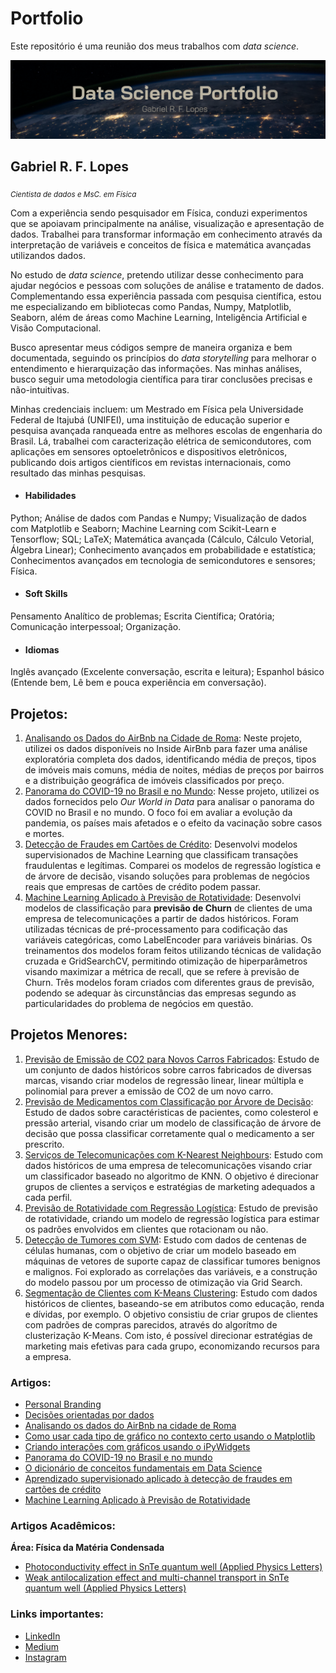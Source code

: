 # Portfolio

Este repositório é uma reunião dos meus trabalhos com _data science_.

<p align="center">
  <img src="capa_port.png" >
</p>

## Gabriel R. F. Lopes
<sub>*Cientista de dados e MsC. em Física*</sub>

Com a experiência sendo pesquisador em Física, conduzi experimentos que se apoiavam principalmente na análise, visualização e apresentação de dados. Trabalhei para transformar informação em conhecimento através da interpretação de variáveis e conceitos de física e matemática avançadas utilizandos dados.

No estudo de _data science_, pretendo utilizar desse conhecimento para ajudar negócios e pessoas com soluções de análise e tratamento de dados. Complementando essa experiência passada com pesquisa científica, estou me especializando em bibliotecas como Pandas, Numpy, Matplotlib, Seaborn, além de áreas como Machine Learning, Inteligência Artificial e Visão Computacional.

Busco apresentar meus códigos sempre de maneira organiza e bem documentada, seguindo os princípios do _data storytelling_ para melhorar o entendimento e hierarquização das informações. Nas minhas análises, busco seguir uma metodologia científica para tirar conclusões precisas e não-intuitivas.

Minhas credenciais incluem: um Mestrado em Física pela Universidade Federal de Itajubá (UNIFEI), uma instituição de educação superior e pesquisa avançada ranqueada entre as melhores escolas de engenharia do Brasil. Lá, trabalhei com caracterização elétrica de semicondutores, com aplicações em sensores optoeletrônicos e dispositivos eletrônicos, publicando dois artigos científicos em revistas internacionais, como resultado das minhas pesquisas.

* #### Habilidades 

Python; Análise de dados com Pandas e Numpy; Visualização de dados com Matplotlib e Seaborn; Machine Learning com Scikit-Learn e Tensorflow; SQL; LaTeX; Matemática avançada (Cálculo, Cálculo Vetorial, Álgebra Linear); Conhecimento avançados em probabilidade e estatística; Conhecimentos avançados em tecnologia de semicondutores e sensores; Física.

* #### Soft Skills 

Pensamento Analítico de problemas; Escrita Científica; Oratória; Comunicação interpessoal; Organização.

* #### Idiomas

Inglês avançado (Excelente conversação, escrita e leitura); Espanhol básico (Entende bem, Lê bem e pouca experiência em conversação).

## Projetos:

1. [Analisando os Dados do AirBnb na Cidade de Roma](https://github.com/gabrielrflopes/Rome_Airbnb_Data_Analysis): Neste projeto, utilizei os dados disponíveis no Inside AirBnb para fazer uma análise exploratória completa dos dados, identificando média de preços, tipos de imóveis mais comuns, média de noites, médias de preços por bairros e a distribuição geográfica de imóveis classificados por preço.
2. [Panorama do COVID-19 no Brasil e no Mundo](https://github.com/gabrielrflopes/covid_project): Nesse projeto, utilizei os dados fornecidos pelo *Our World in Data* para analisar o panorama do COVID no Brasil e no mundo. O foco foi em avaliar a evolução da pandemia, os países mais afetados e o efeito da vacinação sobre casos e mortes.
3. [Detecção de Fraudes em Cartões de Crédito](https://github.com/gabrielrflopes/credit_card_fraud_detection): Desenvolvi modelos supervisionados de Machine Learning que classificam transações fraudulentas e legítimas. Comparei os modelos de regressão logística e de árvore de decisão, visando soluções para problemas de negócios reais que empresas de cartões de crédito podem passar.
4. [Machine Learning Aplicado à Previsão de Rotatividade](https://github.com/gabrielrflopes/Churn_Prediction): Desenvolvi modelos de classificação para **previsão de Churn** de clientes  de uma empresa de telecomunicações a partir de dados históricos. Foram utilizadas técnicas de pré-processamento para codificação das variáveis categóricas, como LabelEncoder para variáveis binárias. Os treinamentos dos modelos foram feitos utilizando técnicas de validação cruzada e GridSearchCV, permitindo otimização de hiperparâmetros visando maximizar a métrica de recall, que se refere à previsão de Churn. Três modelos foram criados com diferentes graus de previsão, podendo se adequar às circunstâncias das empresas segundo as particularidades do problema de negócios em questão.

## Projetos Menores:

1. [Previsão de Emissão de CO2 para Novos Carros Fabricados](https://github.com/gabrielrflopes/Estudos/blob/main/Notebooks/IBM_ML0101EN_CO2_Prediction.ipynb): Estudo de um conjunto de dados históricos sobre carros fabricados de diversas marcas, visando criar modelos de regressão linear, linear múltipla e polinomial para prever a emissão de CO2 de um novo carro.
2. [Previsão de Medicamentos com Classificação por Árvore de Decisão](https://github.com/gabrielrflopes/Estudos/blob/main/Notebooks/IBM_ML0101EN_Decision_Tree_Drug_Classification.ipynb): Estudo de dados sobre caractéristicas de pacientes, como colesterol e pressão arterial, visando criar um modelo de classificação de árvore de decisão que possa classificar corretamente qual o medicamento a ser prescrito.
3. [Serviços de Telecomunicações com K-Nearest Neighbours](https://github.com/gabrielrflopes/Estudos/blob/main/Notebooks/IBM_ML0101EN_KNN_Classification_Telecom_Services.ipynb): Estudo com dados históricos de uma empresa de telecomunicações visando criar um classificador baseado no algoritmo de KNN. O objetivo é direcionar grupos de clientes a serviços e estratégias de marketing adequados a cada perfil.
4. [Previsão de Rotatividade com Regressão Logística](https://github.com/gabrielrflopes/Estudos/blob/main/Notebooks/IBM_ML0101EN_Logistic_Regression_Churn_Prediction.ipynb): Estudo de previsão de rotatividade, criando um modelo de regressão logística para estimar os padrões envolvidos em clientes que rotacionam ou não.
5. [Detecção de Tumores com SVM](https://github.com/gabrielrflopes/Estudos/blob/main/Notebooks/IBM_ML0101EN_Tumour_Detection_with_SVM.ipynb): Estudo com dados de centenas de células humanas, com o objetivo de criar um modelo baseado em máquinas de vetores de suporte capaz de classificar tumores benignos e malignos. Foi explorado as correlações das variáveis, e a construção do modelo passou por um processo de otimização via Grid Search.
6. [Segmentação de Clientes com K-Means Clustering](https://github.com/gabrielrflopes/Estudos/blob/main/Notebooks/IBM_ML0101EN_Segmenta%C3%A7%C3%A3o_de_Clientes_com_K_Means.ipynb): Estudo com dados históricos de clientes, baseando-se em atributos como educação, renda e dívidas, por exemplo. O objetivo consistiu de criar grupos de clientes com padrões de compras parecidos, através do algorítmo de clusterização K-Means. Com isto, é possível direcionar estratégias de marketing mais efetivas para cada grupo, economizando recursos para a empresa.


   
### Artigos:

* [Personal Branding](https://www.linkedin.com/pulse/urg%25C3%25AAncia-de-causar-uma-boa-impress%25C3%25A3o-gabriel-ribeiro-ferreira-lopes/?trackingId=EjBT1icNTLeqkPLBvieGOQ%3D%3D)
* [Decisões orientadas por dados](https://www.linkedin.com/pulse/alguns-fatos-incontest%C3%A1veis-sobre-decis%C3%A3o-orientada-gabriel/)
* [Analisando os dados do AirBnb na cidade de Roma](https://grflopes.medium.com/analisando-os-dados-do-airbnb-na-cidade-de-roma-4ee6af13bbdc) 
* [Como usar cada tipo de gráfico no contexto certo usando o Matplotlib](https://grflopes.medium.com/como-usar-cada-tipo-de-gr%C3%A1fico-no-contexto-certo-usando-o-matplotlib-c640bbcdfe79)
* [Criando interações com gráficos usando o iPyWidgets](https://medium.com/@grflopes/criando-intera%C3%A7%C3%B5es-com-gr%C3%A1ficos-usando-o-ipywidgets-49a83dad43ec)
* [Panorama do COVID-19 no Brasil e no mundo](https://medium.com/@grflopes/panorama-do-covid-19-no-brasil-e-no-mundo-a67cfb94af5f)
* [O dicionário de conceitos fundamentais em Data Science](https://grflopes.medium.com/o-dicionário-de-conceitos-fundamentais-em-data-science-c818b04e3a2b)
* [Aprendizado supervisionado aplicado à detecção de fraudes em cartões de crédito](https://grflopes.medium.com/aprendizado-supervisionado-aplicado-%C3%A0-detec%C3%A7%C3%A3o-de-fraudes-em-cart%C3%B5es-de-cr%C3%A9dito-d74501220ec2)
* [Machine Learning Aplicado à Previsão de Rotatividade](https://medium.com/@grflopes/machine-learning-aplicado-à-previsão-de-rotatividade-de-clientes-1d29c491ed3a)

### Artigos Acadêmicos:

**Área: Física da Matéria Condensada**

* [Photoconductivity effect in SnTe quantum well (Applied Physics Letters)](https://pubs.aip.org/aip/apl/article/119/3/032104/41763/Photoconductivity-effect-in-SnTe-quantum-well)
* [Weak antilocalization effect and multi-channel transport in SnTe quantum well (Applied Physics Letters)](https://pubs.aip.org/aip/apl/article/120/20/203102/2833593/Weak-antilocalization-effect-and-multi-channel)

### Links importantes:

* [LinkedIn](https://www.linkedin.com/in/gabrielrflopes/)
* [Medium](https://medium.com/@grflopes)
* [Instagram](https://www.instagram.com/gabrielr.lopes/)
